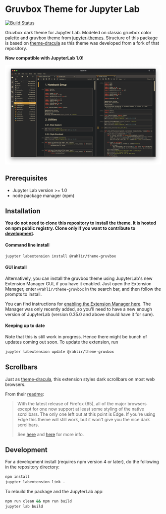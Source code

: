 # Gruvbox Theme for Jupyter Lab

[![Build Status](https://travis-ci.org/Rahlir/theme-gruvbox.svg?branch=master)](https://travis-ci.org/Rahlir/theme-gruvbox)

Gruvbox dark theme for Jupyter Lab. Modeled on classic gruvbox color palette and gruvbox theme from [jupyter-themes](https://github.com/dunovank/jupyter-themes).
Structure of this package is based on [theme-dracula](https://github.com/telamonian/theme-darcula) as this theme was developed from a fork of that repository.

**Now compatible with JupyterLab 1.0!**

![gruvbox_preview](gruvbox_preview.png)

## Prerequisites

* Jupyter Lab version >= 1.0
* node package manager (npm)

## Installation

**You do not need to clone this repository to install the theme. It is hosted on npm public registry. Clone only if you want to contribute to [development](#development).**

#### Command line install

```bash
jupyter labextension install @rahlir/theme-gruvbox
```

#### GUI install

Alternatively, you can install the gruvbox theme using JupyterLab's new Extension Manager GUI, if you have it enabled. Just open the Extension Manager, enter `@rahlir/theme-gruvbox` in the search bar, and then follow the prompts to install.

You can find instructions for [enabling the Extension Manager
here](https://github.com/jupyterlab/jupyterlab/blob/master/docs/source/user/extensions.rst#using-the-extension-manager).
The Manager was only recently added, so you'll need to have a new enough
version of JupyterLab (version 0.35.0 and above should have it for sure).

#### Keeping up to date

Note that this is still work in progress. Hence there might be bunch of updates coming out soon. To update the extension, run

```bash
jupyter labextension update @rahlir/theme-gruvbox
```

## Scrollbars

Just as [theme-dracula](https://github.com/telamonian/theme-darcula), this extension
styles dark scrollbars on most web browsers.

From their [readme](https://github.com/telamonian/theme-darcula#scrollbars):
> With the latest release of Firefox (65), all of the major browsers except for one
now support at least some styling of the native scrollbars. The only one left out at
this point is Edge. If you're using Edge this theme will still work, but it won't give
you the nice dark scrollbars.
>
> See [here](https://developer.mozilla.org/en-US/docs/Web/CSS/::-webkit-scrollbar) and [here](https://developer.mozilla.org/en-US/docs/Web/CSS/CSS_Scrollbars) for more info.

## Development

For a development install (requires npm version 4 or later), do the following in the repository directory:

```bash
npm install
jupyter labextension link .
```

To rebuild the package and the JupyterLab app:

```bash
npm run clean && npm run build
jupyter lab build
```
